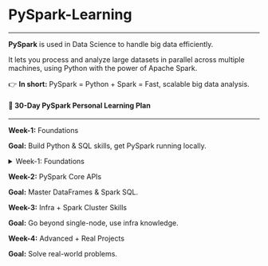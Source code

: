 # PySpark-Learning

---

**PySpark** is used in Data Science to handle big data efficiently.

It lets you process and analyze large datasets in parallel across multiple machines, using Python with the power of Apache Spark.

👉 **In short:** PySpark = Python + Spark = Fast, scalable big data analysis.

#### 🚀 30-Day PySpark Personal Learning Plan
---
**Week-1:** Foundations

**Goal:** Build Python & SQL skills, get PySpark running locally.
<details>
  <summary>Week-1: Foundations </summary>

  - **Goal:** Build Python & SQL skills, get PySpark running locally.
  - **📘 Day 00:** [Generic](Day00.md)
  - **📘 Day 01:** Python Basics

</details>

**Week-2:** PySpark Core APIs

**Goal:** Master DataFrames & Spark SQL.

**Week-3:**  Infra + Spark Cluster Skills

**Goal:** Go beyond single-node, use infra knowledge.

**Week-4:**  Advanced + Real Projects

**Goal:** Solve real-world problems.